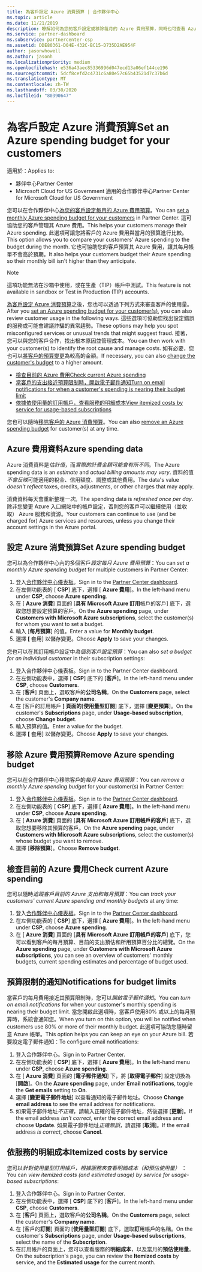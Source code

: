 ```yaml
---
title: 為客戶設定 Azure 消費預算 | 合作夥伴中心
ms.topic: article
ms.date: 11/21/2019
description: 瞭解如何為您的客戶設定或移除每月的 Azure 費用預算，同時也可查看 Azure 費用資料並設定預算相關通知。
ms.service: partner-dashboard
ms.subservice: partnercenter-csp
ms.assetid: DDE80361-D04E-432C-BC15-D735D2AE954F
author: jasonwhowell
ms.author: jasonh
ms.localizationpriority: medium
ms.openlocfilehash: e536a43aec85336996d047ecd13a06ef144ce196
ms.sourcegitcommit: 5dcf8cefd2c4731c6a80e57c65b43521d7c37b6d
ms.translationtype: MT
ms.contentlocale: zh-TW
ms.lasthandoff: 03/30/2020
ms.locfileid: "80390647"
---
```

# <a name="set-an-azure-spending-budget-for-your-customers"></a><span data-ttu-id="43b88-103">為客戶設定 Azure 消費預算</span><span class="sxs-lookup"><span data-stu-id="43b88-103">Set an Azure spending budget for your customers</span></span>

<span data-ttu-id="43b88-104">適用於：</span><span class="sxs-lookup"><span data-stu-id="43b88-104">Applies to:</span></span>

- <span data-ttu-id="43b88-105">夥伴中心</span><span class="sxs-lookup"><span data-stu-id="43b88-105">Partner Center</span></span>
- <span data-ttu-id="43b88-106">Microsoft Cloud for US Government 適用的合作夥伴中心</span><span class="sxs-lookup"><span data-stu-id="43b88-106">Partner Center for Microsoft Cloud for US Government</span></span>

<span data-ttu-id="43b88-107">您可以在合作夥伴中心[為您的客戶設定每月的 Azure 費用預算](#set-azure-spending-budget)。</span><span class="sxs-lookup"><span data-stu-id="43b88-107">You can [set a monthly Azure spending budget for your customers](#set-azure-spending-budget) in Partner Center.</span></span> <span data-ttu-id="43b88-108">這可協助您的客戶管理其 Azure 費用。</span><span class="sxs-lookup"><span data-stu-id="43b88-108">This helps your customers manage their Azure spending.</span></span> <span data-ttu-id="43b88-109">此選項可讓您將客戶的 Azure 費用與當月的預算進行比較。</span><span class="sxs-lookup"><span data-stu-id="43b88-109">This option allows you to compare your customers' Azure spending to the budget during the month.</span></span> <span data-ttu-id="43b88-110">它也可協助您的客戶預算其 Azure 費用，讓其每月帳單不會高於預期。</span><span class="sxs-lookup"><span data-stu-id="43b88-110">It also helps your customers budget their Azure spending so their monthly bill isn't higher than they anticipate.</span></span>


> [!NOTE]  
> <span data-ttu-id="43b88-111">這項功能無法在沙箱中使用，或在生產（TIP）帳戶中測試。</span><span class="sxs-lookup"><span data-stu-id="43b88-111">This feature is not available in sandbox or Test in Production (TIP) accounts.</span></span>

<span data-ttu-id="43b88-112">[為客戶設定 Azure 消費預算](#set-azure-spending-budget)之後，您也可以透過下列方式來審查客戶的使用量。</span><span class="sxs-lookup"><span data-stu-id="43b88-112">After you [set an Azure spending budget for your customer(s)](#set-azure-spending-budget), you can also review customer usage in the following ways.</span></span> <span data-ttu-id="43b88-113">這些選項可協助您找出設定錯誤的服務或可能會建議詐騙的異常趨勢。</span><span class="sxs-lookup"><span data-stu-id="43b88-113">These options may help you spot misconfigured services or unusual trends that might suggest fraud.</span></span> <span data-ttu-id="43b88-114">接著，您可以與您的客戶合作，找出根本原因並管理成本。</span><span class="sxs-lookup"><span data-stu-id="43b88-114">You can then work with your customer(s) to identify the root cause and manage costs.</span></span> <span data-ttu-id="43b88-115">如有必要，您也可以[將客戶的預算變更](#set-azure-spending-budget)為較高的金額。</span><span class="sxs-lookup"><span data-stu-id="43b88-115">If necessary, you can also [change the customer's budget](#set-azure-spending-budget) to a higher amount.</span></span>

- [<span data-ttu-id="43b88-116">檢查目前的 Azure 費用</span><span class="sxs-lookup"><span data-stu-id="43b88-116">Check current Azure spending</span></span>](#check-current-azure-spending)
- [<span data-ttu-id="43b88-117">當客戶的支出接近預算限制時，開啟電子郵件通知</span><span class="sxs-lookup"><span data-stu-id="43b88-117">Turn on email notifications for when a customer's spending is nearing their budget limit</span></span>](#notifications-for-budget-limits)
- [<span data-ttu-id="43b88-118">依據依使用量的訂用帳戶，查看服務的明細成本</span><span class="sxs-lookup"><span data-stu-id="43b88-118">View itemized costs by service for usage-based subscriptions</span></span>](#itemized-costs-by-service)

<span data-ttu-id="43b88-119">您也可以隨時[移除客戶的 Azure 消費預算](#remove-azure-spending-budget)。</span><span class="sxs-lookup"><span data-stu-id="43b88-119">You can also [remove an Azure spending budget](#remove-azure-spending-budget) for customer(s) at any time.</span></span>

## <a name="azure-spending-data"></a><span data-ttu-id="43b88-120">Azure 費用資料</span><span class="sxs-lookup"><span data-stu-id="43b88-120">Azure spending data</span></span>

<span data-ttu-id="43b88-121">Azure 消費資料是*估計值*，而*實際的計費金額可能會有所不同*。</span><span class="sxs-lookup"><span data-stu-id="43b88-121">The Azure spending data is an *estimate* and *actual billing amounts may vary*.</span></span> <span data-ttu-id="43b88-122">資料的值*不會反映*可能適用的稅金、信用額度、調整或其他費用。</span><span class="sxs-lookup"><span data-stu-id="43b88-122">The data's value *doesn't reflect* taxes, credits, adjustments, or other charges that may apply.</span></span>

<span data-ttu-id="43b88-123">消費資料每天會重新整理*一次*。</span><span class="sxs-lookup"><span data-stu-id="43b88-123">The spending data is *refreshed once per day*.</span></span> <span data-ttu-id="43b88-124">除非您變更 Azure 入口網站中的帳戶設定，否則您的客戶可以繼續使用（並收取） Azure 服務和資源。</span><span class="sxs-lookup"><span data-stu-id="43b88-124">Your customers can continue to use (and be charged for) Azure services and resources, unless you change their account settings in the Azure portal.</span></span>

## <a name="set-azure-spending-budget"></a><span data-ttu-id="43b88-125">設定 Azure 消費預算</span><span class="sxs-lookup"><span data-stu-id="43b88-125">Set Azure spending budget</span></span>

<span data-ttu-id="43b88-126">您可以為合作夥伴中心內的多個客戶*設定每月 Azure 費用預算*：</span><span class="sxs-lookup"><span data-stu-id="43b88-126">You can *set a monthly Azure spending budget* for multiple customers in Partner Center:</span></span>

1. <span data-ttu-id="43b88-127">登入[合作夥伴中心儀表板](https://partner.microsoft.com/dashboard/)。</span><span class="sxs-lookup"><span data-stu-id="43b88-127">Sign in to the [Partner Center dashboard](https://partner.microsoft.com/dashboard/).</span></span>
2. <span data-ttu-id="43b88-128">在左側功能表的 [ **CSP**] 底下，選擇 [ **Azure 費用**]。</span><span class="sxs-lookup"><span data-stu-id="43b88-128">In the left-hand menu under **CSP**, choose **Azure spending**.</span></span>
3. <span data-ttu-id="43b88-129">在 [ **Azure 消費**] 頁面的 [**具有 Microsoft Azure 訂用**帳戶的客戶] 底下，選取您想要設定預算的客戶。</span><span class="sxs-lookup"><span data-stu-id="43b88-129">On the **Azure spending** page, under **Customers with Microsoft Azure subscriptions**, select the customer(s) for whom you want to set a budget.</span></span>
4. <span data-ttu-id="43b88-130">輸入 [**每月預算**] 的值。</span><span class="sxs-lookup"><span data-stu-id="43b88-130">Enter a value for **Monthly budget**.</span></span>
5. <span data-ttu-id="43b88-131">選擇 **[** 套用] 以儲存變更。</span><span class="sxs-lookup"><span data-stu-id="43b88-131">Choose **Apply** to save your changes.</span></span>

<span data-ttu-id="43b88-132">您也可以在其訂用帳戶設定中*為個別客戶設定預算*：</span><span class="sxs-lookup"><span data-stu-id="43b88-132">You can also *set a budget for an individual customer* in their subscription settings:</span></span>

1. <span data-ttu-id="43b88-133">登入合作夥伴中心儀表板。</span><span class="sxs-lookup"><span data-stu-id="43b88-133">Sign in to the Partner Center dashboard.</span></span>
2. <span data-ttu-id="43b88-134">在左側功能表中，選擇 [ **CSP**] 底下的 [**客戶**]。</span><span class="sxs-lookup"><span data-stu-id="43b88-134">In the left-hand menu under **CSP**, choose **Customers**.</span></span>
3. <span data-ttu-id="43b88-135">在 [**客戶**] 頁面上，選取客戶的**公司名稱**。</span><span class="sxs-lookup"><span data-stu-id="43b88-135">On the **Customers** page, select the customer's **Company name**.</span></span>
4. <span data-ttu-id="43b88-136">在 [客戶的訂用帳戶 **] 頁面的**[**使用量型訂閱**] 底下，選擇 [**變更預算**]。</span><span class="sxs-lookup"><span data-stu-id="43b88-136">On the customer's **Subscriptions** page, under **Usage-based subscription**, choose **Change budget**.</span></span>
5. <span data-ttu-id="43b88-137">輸入預算的值。</span><span class="sxs-lookup"><span data-stu-id="43b88-137">Enter a value for the budget.</span></span>
6. <span data-ttu-id="43b88-138">選擇 **[** 套用] 以儲存變更。</span><span class="sxs-lookup"><span data-stu-id="43b88-138">Choose **Apply** to save your changes.</span></span>

## <a name="remove-azure-spending-budget"></a><span data-ttu-id="43b88-139">移除 Azure 費用預算</span><span class="sxs-lookup"><span data-stu-id="43b88-139">Remove Azure spending budget</span></span>

<span data-ttu-id="43b88-140">您可以在合作夥伴中心移除客戶的*每月 Azure 費用預算*：</span><span class="sxs-lookup"><span data-stu-id="43b88-140">You can *remove a monthly Azure spending budget* for your customer(s) in Partner Center:</span></span>

1. <span data-ttu-id="43b88-141">登入[合作夥伴中心儀表板](https://partner.microsoft.com/dashboard/)。</span><span class="sxs-lookup"><span data-stu-id="43b88-141">Sign in to the [Partner Center dashboard](https://partner.microsoft.com/dashboard/).</span></span>
2. <span data-ttu-id="43b88-142">在左側功能表的 [ **CSP**] 底下，選擇 [ **Azure 費用**]。</span><span class="sxs-lookup"><span data-stu-id="43b88-142">In the left-hand menu under **CSP**, choose **Azure spending**.</span></span>
3. <span data-ttu-id="43b88-143">在 [ **Azure 消費**] 頁面的 [**具有 Microsoft Azure 訂用帳戶的客戶**] 底下，選取您想要移除其預算的客戶。</span><span class="sxs-lookup"><span data-stu-id="43b88-143">On the **Azure spending** page, under **Customers with Microsoft Azure subscriptions**, select the customer(s) whose budget you want to remove.</span></span>
4. <span data-ttu-id="43b88-144">選擇 [**移除預算**]。</span><span class="sxs-lookup"><span data-stu-id="43b88-144">Choose **Remove budget**.</span></span>

## <a name="check-current-azure-spending"></a><span data-ttu-id="43b88-145">檢查目前的 Azure 費用</span><span class="sxs-lookup"><span data-stu-id="43b88-145">Check current Azure spending</span></span>

<span data-ttu-id="43b88-146">您可以隨時*追蹤客戶目前的 Azure 支出和每月預算*：</span><span class="sxs-lookup"><span data-stu-id="43b88-146">You can *track your customers' current Azure spending and monthly budgets* at any time:</span></span>

1. <span data-ttu-id="43b88-147">登入[合作夥伴中心儀表板](https://partner.microsoft.com/dashboard/)。</span><span class="sxs-lookup"><span data-stu-id="43b88-147">Sign in to the [Partner Center dashboard](https://partner.microsoft.com/dashboard/).</span></span>
2. <span data-ttu-id="43b88-148">在左側功能表的 [ **CSP**] 底下，選擇 [ **Azure 費用**]。</span><span class="sxs-lookup"><span data-stu-id="43b88-148">In the left-hand menu under **CSP**, choose **Azure spending**.</span></span>
3. <span data-ttu-id="43b88-149">在 [ **Azure 消費**] 頁面的 [**具有 Microsoft Azure 訂用帳戶的客戶**] 底下，您可以看到客戶的每月預算、目前的支出預估和所用預算百分比的總覽。</span><span class="sxs-lookup"><span data-stu-id="43b88-149">On the **Azure spending** page, under **Customers with Microsoft Azure subscriptions**, you can see an overview of customers' monthly budgets, current spending estimates and percentage of budget used.</span></span>

## <a name="notifications-for-budget-limits"></a><span data-ttu-id="43b88-150">預算限制的通知</span><span class="sxs-lookup"><span data-stu-id="43b88-150">Notifications for budget limits</span></span>

<span data-ttu-id="43b88-151">當客戶的每月費用接近其預算限制時，您可以*開啟電子郵件通知*。</span><span class="sxs-lookup"><span data-stu-id="43b88-151">You can *turn on email notifications* for when your customer's monthly spending is nearing their budget limit.</span></span> <span data-ttu-id="43b88-152">當您開啟此選項時，當客戶使用80% 或以上的每月預算時，系統會通知您。</span><span class="sxs-lookup"><span data-stu-id="43b88-152">When you turn on this option, you will be notified when customers use 80% or more of their monthly budget.</span></span> <span data-ttu-id="43b88-153">此選項可協助您隨時留意 Azure 帳單。</span><span class="sxs-lookup"><span data-stu-id="43b88-153">This option helps you can keep an eye on your Azure bill.</span></span> <span data-ttu-id="43b88-154">若要設定電子郵件通知：</span><span class="sxs-lookup"><span data-stu-id="43b88-154">To configure email notifications:</span></span>

1. <span data-ttu-id="43b88-155">登入合作夥伴中心。</span><span class="sxs-lookup"><span data-stu-id="43b88-155">Sign in to Partner Center.</span></span>
2. <span data-ttu-id="43b88-156">在左側功能表的 [ **CSP**] 底下，選擇 [ **Azure 費用**]。</span><span class="sxs-lookup"><span data-stu-id="43b88-156">In the left-hand menu under **CSP**, choose **Azure spending**.</span></span>
3. <span data-ttu-id="43b88-157">在 [ **Azure 消費**] 頁面的 [**電子郵件通知**] 下，將 [**取得電子郵件**] 設定切換為 [**開啟**]。</span><span class="sxs-lookup"><span data-stu-id="43b88-157">On the **Azure spending** page, under **Email notifications**, toggle the **Get emails** setting to **On**.</span></span>
4. <span data-ttu-id="43b88-158">選擇 [**變更電子郵件地址**] 以查看通知的電子郵件地址。</span><span class="sxs-lookup"><span data-stu-id="43b88-158">Choose **Change email address** to see the email address for notifications.</span></span>
5. <span data-ttu-id="43b88-159">如果電子郵件地址*不正確*，請輸入正確的電子郵件地址，然後選擇 [**更新**]。</span><span class="sxs-lookup"><span data-stu-id="43b88-159">If the email address *isn't correct*, enter the correct email address and choose **Update**.</span></span> <span data-ttu-id="43b88-160">如果電子郵件地址*正確無誤*，請選擇 [**取消**]。</span><span class="sxs-lookup"><span data-stu-id="43b88-160">If the email address *is correct*, choose **Cancel**.</span></span>

## <a name="itemized-costs-by-service"></a><span data-ttu-id="43b88-161">依服務的明細成本</span><span class="sxs-lookup"><span data-stu-id="43b88-161">Itemized costs by service</span></span>

<span data-ttu-id="43b88-162">您可以*針對使用量型訂用帳戶，根據服務來查看明細成本（和預估使用量）* ：</span><span class="sxs-lookup"><span data-stu-id="43b88-162">You can *view itemized costs (and estimated usage) by service for usage-based subscriptions*:</span></span>

1. <span data-ttu-id="43b88-163">登入合作夥伴中心。</span><span class="sxs-lookup"><span data-stu-id="43b88-163">Sign in to Partner Center.</span></span>
2. <span data-ttu-id="43b88-164">在左側功能表中，選擇 [ **CSP**] 底下的 [**客戶**]。</span><span class="sxs-lookup"><span data-stu-id="43b88-164">In the left-hand menu under **CSP**, choose **Customers**.</span></span>
3. <span data-ttu-id="43b88-165">在 [**客戶**] 頁面上，選取客戶的**公司名稱**。</span><span class="sxs-lookup"><span data-stu-id="43b88-165">On the **Customers** page, select the customer's **Company name**.</span></span>
4. <span data-ttu-id="43b88-166">在 [客戶的**訂閱**] 頁面的 [**使用量型訂閱**] 底下，選取**訂**用帳戶的名稱。</span><span class="sxs-lookup"><span data-stu-id="43b88-166">On the customer's **Subscriptions** page, under **Usage-based subscriptions**, select the name of the **Subscription**.</span></span>
5. <span data-ttu-id="43b88-167">在訂用帳戶的頁面上，您可以查看服務的**明細成本**，以及當月的**預估使用量**。</span><span class="sxs-lookup"><span data-stu-id="43b88-167">On the subscription's page, you can review the **Itemized costs** by service, and the **Estimated usage** for the current month.</span></span>
